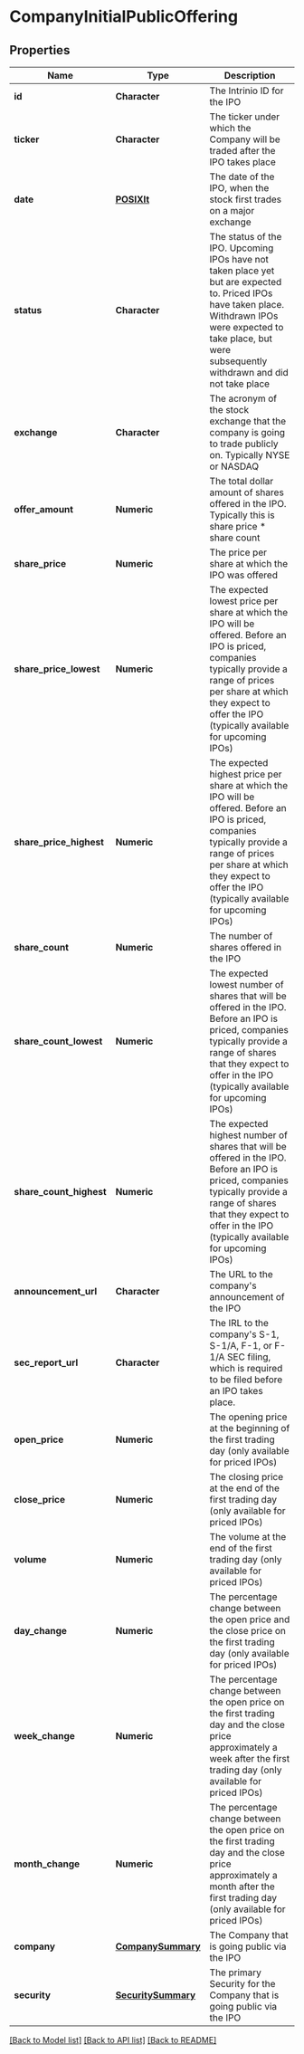 # CompanyInitialPublicOffering

[//]: # (CLASS:IntrinioSDK::CompanyInitialPublicOffering)

[//]: # (KIND:object)

## Properties

[//]: # (START_DEFINITION)

Name | Type | Description
------------ | ------------- | -------------
**id** | **Character** | The Intrinio ID for the IPO &nbsp;
**ticker** | **Character** | The ticker under which the Company will be traded after the IPO takes place &nbsp;
**date** | [**POSIXlt**](POSIXlt.md) | The date of the IPO, when the stock first trades on a major exchange &nbsp;
**status** | **Character** | The status of the IPO. Upcoming IPOs have not taken place yet but are expected to. Priced IPOs have taken place. Withdrawn IPOs were expected to take place, but were subsequently withdrawn and did not take place &nbsp;
**exchange** | **Character** | The acronym of the stock exchange that the company is going to trade publicly on. Typically NYSE or NASDAQ &nbsp;
**offer_amount** | **Numeric** | The total dollar amount of shares offered in the IPO. Typically this is share price * share count &nbsp;
**share_price** | **Numeric** | The price per share at which the IPO was offered &nbsp;
**share_price_lowest** | **Numeric** | The expected lowest price per share at which the IPO will be offered. Before an IPO is priced, companies typically provide a range of prices per share at which they expect to offer the IPO (typically available for upcoming IPOs) &nbsp;
**share_price_highest** | **Numeric** | The expected highest price per share at which the IPO will be offered. Before an IPO is priced, companies typically provide a range of prices per share at which they expect to offer the IPO (typically available for upcoming IPOs) &nbsp;
**share_count** | **Numeric** | The number of shares offered in the IPO &nbsp;
**share_count_lowest** | **Numeric** | The expected lowest number of shares that will be offered in the IPO. Before an IPO is priced, companies typically provide a range of shares that they expect to offer in the IPO (typically available for upcoming IPOs) &nbsp;
**share_count_highest** | **Numeric** | The expected highest number of shares that will be offered in the IPO. Before an IPO is priced, companies typically provide a range of shares that they expect to offer in the IPO (typically available for upcoming IPOs) &nbsp;
**announcement_url** | **Character** | The URL to the company&#39;s announcement of the IPO &nbsp;
**sec_report_url** | **Character** | The IRL to the company&#39;s S-1, S-1/A, F-1, or F-1/A SEC filing, which is required to be filed before an IPO takes place. &nbsp;
**open_price** | **Numeric** | The opening price at the beginning of the first trading day (only available for priced IPOs) &nbsp;
**close_price** | **Numeric** | The closing price at the end of the first trading day (only available for priced IPOs) &nbsp;
**volume** | **Numeric** | The volume at the end of the first trading day (only available for priced IPOs) &nbsp;
**day_change** | **Numeric** | The percentage change between the open price and the close price on the first trading day (only available for priced IPOs) &nbsp;
**week_change** | **Numeric** | The percentage change between the open price on the first trading day and the close price approximately a week after the first trading day (only available for priced IPOs) &nbsp;
**month_change** | **Numeric** | The percentage change between the open price on the first trading day and the close price approximately a month after the first trading day (only available for priced IPOs) &nbsp;
**company** | [**CompanySummary**](CompanySummary.md) | The Company that is going public via the IPO &nbsp;
**security** | [**SecuritySummary**](SecuritySummary.md) | The primary Security for the Company that is going public via the IPO &nbsp;

[//]: # (END_DEFINITION)


[//]: # (CONTAINED_CLASS:IntrinioSDK::POSIXlt)


[//]: # (CONTAINED_CLASS:IntrinioSDK::CompanySummary)


[//]: # (CONTAINED_CLASS:IntrinioSDK::SecuritySummary)


[[Back to Model list]](../README.md#documentation-for-models) [[Back to API list]](../README.md#documentation-for-api-endpoints) [[Back to README]](../README.md)


